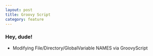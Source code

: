 ```yaml
---
layout: post
title: Groovy Script
category: feature
---
```


### Hey, dude!
* Modifying File/Directory/GlobalVariable NAMES via GroovyScript
